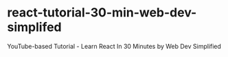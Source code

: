 # react-tutorial-30-min-web-dev-simplifed
YouTube-based Tutorial - Learn React In 30 Minutes by Web Dev Simplified
